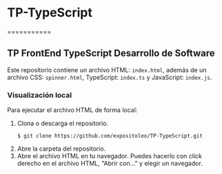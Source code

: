 # TP-TypeScript
===========
## TP FrontEnd TypeScript Desarrollo de Software

Este repositorio contiene un archivo HTML: `index.html`, además de un archivo CSS: `spinner.html`, TypeScript: `index.ts` y JavaScript: `index.js`.

### Visualización local

Para ejecutar el archivo HTML de forma local:

1. Clona o descarga el repositorio.
   ```
   $ git clone https://github.com/expositoleo/TP-TypeScript.git
   ```
2. Abre la carpeta del repositorio.
3. Abre el archivo HTML en tu navegador. Puedes hacerlo con click derecho en el archivo HTML, "Abrir con..." y elegir un navegador.
